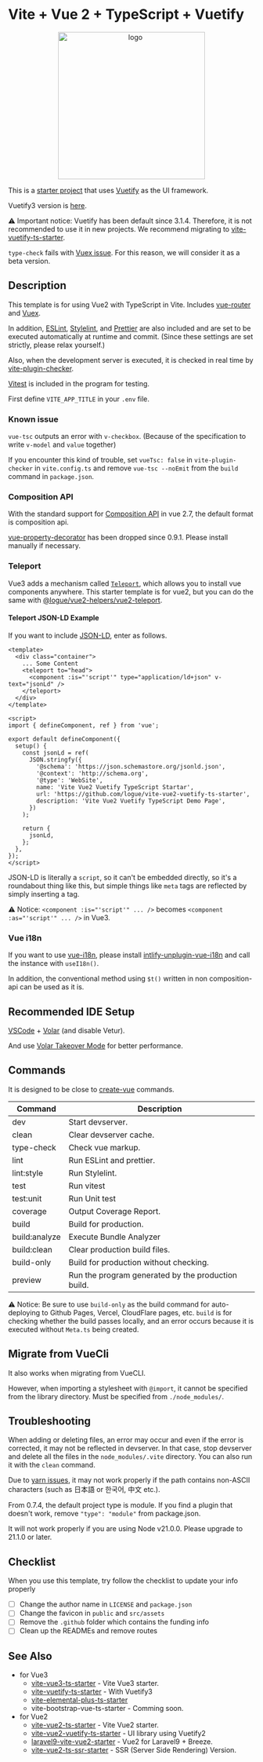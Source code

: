 # Vite + Vue 2 + TypeScript + Vuetify

<p align="center">
  <img src="https://user-images.githubusercontent.com/480173/157433906-7f7910d4-6430-49f4-857a-044945e71360.png" alt="logo" width="300" height="300" />
</p>

This is a [starter project](https://github.com/logue/vite-vue2-ts-starter) that uses [Vuetify](https://v2.vuetifyjs.com/) as the UI framework.

Vuetify3 version is [here](https://github.com/logue/vite-vuetify-ts-starter).

⚠ Important notice: Vuetify has been default since 3.1.4. Therefore, it is not recommended to use it in new projects. We recommend migrating to [vite-vuetify-ts-starter](https://github.com/logue/vite-vuetify-ts-starter).

`type-check` fails with [Vuex issue](https://github.com/vuejs/vuex/issues/2213). For this reason, we will consider it as a beta version.

## Description

This template is for using Vue2 with TypeScript in Vite. Includes [vue-router](https://router.vuejs.org/) and [Vuex](https://vuex.vuejs.org/).

In addition, [ESLint](https://eslint.org/), [Stylelint](https://stylelint.io/), and [Prettier](https://prettier.io/) are also included and are set to be executed automatically at runtime and commit. (Since these settings are set strictly, please relax yourself.)

Also, when the development server is executed, it is checked in real time by [vite-plugin-checker](https://github.com/fi3ework/vite-plugin-checker).

[Vitest](https://github.com/vuejs/vue-test-utils) is included in the program for testing.

First define `VITE_APP_TITLE` in your `.env` file.

### Known issue

`vue-tsc` outputs an error with `v-checkbox`. (Because of the specification to write `v-model` and `value` together)

If you encounter this kind of trouble, set `vueTsc: false` in `vite-plugin-checker` in `vite.config.ts` and remove `vue-tsc --noEmit` from the `build` command in `package.json`.

### Composition API

With the standard support for [Composition API](https://composition-api.vuejs.org/) in vue 2.7, the default format is composition api.

[vue-property-decorator](https://github.com/kaorun343/vue-property-decorator) has been dropped since 0.9.1. Please install manually if necessary.

### Teleport

Vue3 adds a mechanism called [`Teleport`](https://v3.vuejs.org/guide/teleport.html), which allows you to install vue components anywhere.
This starter template is for vue2, but you can do the same with [@logue/vue2-helpers/vue2-teleport](https://github.com/logue/vue2-helpers).

#### Teleport JSON-LD Example

If you want to include [JSON-LD](https://json-ld.org/), enter as follows.

```vue
<template>
  <div class="container">
    ... Some Content
    <teleport to="head">
      <component :is="'script'" type="application/ld+json" v-text="jsonLd" />
    </teleport>
  </div>
</template>

<script>
import { defineComponent, ref } from 'vue';

export default defineComponent({
  setup() {
    const jsonLd = ref(
      JSON.stringfy({
        '@schema': 'https://json.schemastore.org/jsonld.json',
        '@context': 'http://schema.org',
        '@type': 'WebSite',
        name: 'Vite Vue2 Vuetify TypeScript Startar',
        url: 'https://github.com/logue/vite-vue2-vuetify-ts-starter',
        description: 'Vite Vue2 Vuetify TypeScript Demo Page',
      })
    );

    return {
      jsonLd,
    };
  },
});
</script>
```

JSON-LD is literally a `script`, so it can't be embedded directly, so it's a roundabout thing like this, but simple things like `meta` tags are reflected by simply inserting a tag.

⚠ Notice: `<component :is="'script'" ... />` becomes `<component :as="'script'" ... />` in Vue3.

### Vue i18n

If you want to use [vue-i18n](https://kazupon.github.io/vue-i18n/), please install [intlify-unplugin-vue-i18n](https://github.com/intlify/bundle-tools/tree/main/packages/unplugin-vue-i18n) and call the instance with `useI18n()`.

In addition, the conventional method using `$t()` written in non composition-api can be used as it is.

## Recommended IDE Setup

[VSCode](https://code.visualstudio.com/) + [Volar](https://marketplace.visualstudio.com/items?itemName=vue.volar) (and disable Vetur).

And use [Volar Takeover Mode](https://vuejs.org/guide/typescript/overview.html#volar-takeover-mode) for better performance.

## Commands

It is designed to be close to [create-vue](https://github.com/vuejs/create-vue) commands.

| Command       | Description                                        |
| ------------- | -------------------------------------------------- |
| dev           | Start devserver.                                   |
| clean         | Clear devserver cache.                             |
| type-check    | Check vue markup.                                  |
| lint          | Run ESLint and prettier.                           |
| lint:style    | Run Stylelint.                                     |
| test          | Run vitest                                         |
| test:unit     | Run Unit test                                      |
| coverage      | Output Coverage Report.                            |
| build         | Build for production.                              |
| build:analyze | Execute Bundle Analyzer                            |
| build:clean   | Clear production build files.                      |
| build-only    | Build for production without checking.             |
| preview       | Run the program generated by the production build. |

⚠ Notice: Be sure to use `build-only` as the build command for auto-deploying to Github Pages, Vercel, CloudFlare pages, etc.
`build` is for checking whether the build passes locally, and an error occurs because it is executed without `Meta.ts` being created.

## Migrate from VueCli

It also works when migrating from VueCLI.

However, when importing a stylesheet with `@import`, it cannot be specified from the library directory. Must be specified from `./node_modules/`.

## Troubleshooting

When adding or deleting files, an error may occur and even if the error is corrected, it may not be reflected in devserver. In that case, stop devserver and delete all the files in the `node_modules/.vite` directory. You can also run it with the `clean` command.

Due to [yarn issues](https://github.com/yarnpkg/berry/issues/4448), it may not work properly if the path contains non-ASCII characters (such as 日本語 or 한국어, 中文 etc.).

From 0.7.4, the default project type is module. If you find a plugin that doesn't work, remove `"type": "module"` from package.json.

It will not work properly if you are using Node v21.0.0. Please upgrade to 21.1.0 or later.

## Checklist

When you use this template, try follow the checklist to update your info properly

- [ ] Change the author name in `LICENSE` and `package.json`
- [ ] Change the favicon in `public` and `src/assets`
- [ ] Remove the `.github` folder which contains the funding info
- [ ] Clean up the READMEs and remove routes

## See Also

- for Vue3
  - [vite-vue3-ts-starter](https://github.com/logue/vite-vue3-ts-starter) - Vite Vue3 starter.
  - [vite-vuetify-ts-starter](https://github.com/logue/vite-vuetify-ts-starter) - With Vuetify3
  - [vite-elemental-plus-ts-starter](https://github.com/logue/vite-elemental-plus-ts-starter)
  - vite-bootstrap-vue-ts-starter - Comming soon.
- for Vue2
  - [vite-vue2-ts-starter](https://github.com/logue/vite-vue2-ts-starter) - Vite Vue2 starter.
  - [vite-vue2-vuetify-ts-starter](https://github.com/logue/vite-vue2-vuetify-ts-starter) - UI library using Vuetify2
  - [laravel9-vite-vue2-starter](https://github.com/logue/laravel9-vite-vue2-starter) - Vue2 for Laravel9 + Breeze.
  - [vite-vue2-ts-ssr-starter](https://github.com/logue/vite-vue2-ts-ssr-starter) - SSR (Server Side Rendering) Version.
